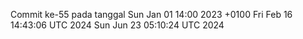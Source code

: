 Commit ke-55 pada tanggal Sun Jan 01 14:00 2023 +0100
Fri Feb 16 14:43:06 UTC 2024
Sun Jun 23 05:10:24 UTC 2024
